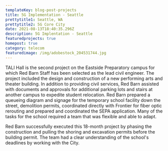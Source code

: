 ```yaml
---
templateKey: blog-post-projects
title: 5G Implementation - Seattle
prettytitle1: Seattle, WA
prettytitle2: 5G Core City
date: 2021-08-13T18:40:35.296Z
description: 5G Implentation - Seattle
featuredprojects: true
homepost: true
category: telecom
featuredimage: /img/adobestock_204531744.jpg
---
```

TALI Hall is the second project on the Eastside Preparatory campus for which Red Barn Staff has been selected as the lead civil engineer. The project included the design and construction of a new performing arts and theater building. In addition to providing civil services, Red Barn assisted with documents and approvals for additional parking lots and stairs at another campus to expedite student relocation. Red Barn prepared a queueing diagram and signage for the temporary school facility down the street, demolition permits, coordinated directly with Frontier for fiber optic rerouting and prepared and coordinated the SEPA application. Many of the tasks for the school required a team that was flexible and able to adapt. 

Red Barn successfully executed this 18-month project by phasing the construction and pulling the shoring and excavation permits before the building permit. The team had a clear understanding of the school's deadlines by working with the City.